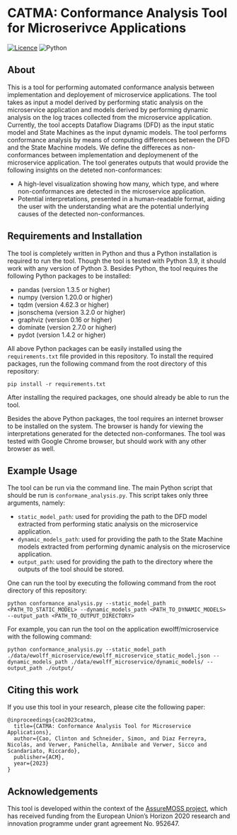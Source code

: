 # CATMA: Conformance Analysis Tool for Microserivce Applications 
[![Licence](https://img.shields.io/github/license/Ileriayo/markdown-badges?style=for-the-badge)](./LICENSE) ![Python](https://img.shields.io/badge/python-3670A0?style=for-the-badge&logo=python&logoColor=ffdd54)

## About
This is a tool for performing automated conformance analysis between implementation and deployement of microservice applications. The tool takes as input a model derived by performing static analysis on the microservice application and models derived by performing dynamic analysis on the log traces collected from the microservice application. Currently, the tool accepts Dataflow Diagrams (DFD) as the input static model and State Machines as the input dynamic models. The tool performs conformance analysis by means of computing differences between the DFD and the State Machine models. We define the differeces as non-conformances between implementation and deploymenent of the microservice application. The tool generates outputs that would provide the following insights on the deteted non-conformances:
- A high-level visualization showing how many, which type, and where non-conformances are detected in the microservice application.
- Potential interpretations, presented in a human-readable format, aiding the user with the understanding what are the potential underlying causes of the detected non-conformances. 

## Requirements and Installation
The tool is completely written in Python and thus a Python installation is required to run the tool. Though the tool is tested with Python 3.9, it should work with any version of Python 3. Besides Python, the tool requires the following Python packages to be installed:
- pandas (version 1.3.5 or higher)
- numpy (version 1.20.0 or higher)
- tqdm (version 4.62.3 or higher)
- jsonschema (version 3.2.0 or higher)
- graphviz (version 0.16 or higher)
- dominate (version 2.7.0 or higher)
- pydot (version 1.4.2 or higher)

All above Python packages can be easily installed using the `requirements.txt` file provided in this repository. To install the required packages, run the following command from the root directory of this repository:
```
pip install -r requirements.txt
```

After installing the required packages, one should already be able to run the tool. 

Besides the above Python packages, the tool requires an internet browser to be installed on the system. The browser is handy for viewing the interpretations generated for the detected non-conformanes. The tool was tested with Google Chrome browser, but should work with any other browser as well.

## Example Usage
The tool can be run via the command line. The main Python script that should be run is `conformane_analysis.py`. This script takes only three arguments, namely:
- `static_model_path`: used for providing the path to the DFD model extracted from performing static analysis on the microservice application.
- `dynamic_models_path`: used for providing the path to the State Machine models extracted from performing dynamic analysis on the microservice application.
- `output_path`: used for providing the path to the directory where the outputs of the tool should be stored.

One can run the tool by executing the following command from the root directory of this repository:
```
python conformance_analysis.py --static_model_path <PATH_TO_STATIC_MODEL> --dynamic_models_path <PATH_TO_DYNAMIC_MODELS> --output_path <PATH_TO_OUTPUT_DIRECTORY>
```

For example, you can run the tool on the application ewolff/microservice with the following command:
```
python conformance_analysis.py --static_model_path ./data/ewolff_microservice/ewolff_microservice_static_model.json --dynamic_models_path ./data/ewolff_microservice/dynamic_models/ --output_path ./output/
```

## Citing this work
If you use this tool in your research, please cite the following paper:
```
@inproceedings{cao2023catma,
  title={CATMA: Conformance Analysis Tool for Microservice Applications},
  author={Cao, Clinton and Schneider, Simon, and Diaz Ferreyra, Nicolás, and Verwer, Panichella, Annibale and Verwer, Sicco and Scandariato, Riccardo},
  publisher={ACM},
  year={2023}
}
```

## Acknowledgements
This tool is developed within the context of the [AssureMOSS project](https://assuremoss.eu), which has received funding from the European Union’s Horizon 2020 research and innovation programme under grant agreement No. 952647.

